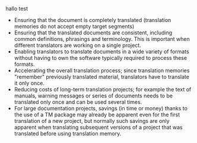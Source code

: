 hallo test

* Ensuring that the document is completely translated (translation memories do not accept empty target segments)
* Ensuring that the translated documents are consistent, including common definitions, phrasings and terminology. This is important when different translators are working on a single project.
* Enabling translators to translate documents in a wide variety of formats without having to own the software typically required to process these formats.
* Accelerating the overall translation process; since translation memories "remember" previously translated material, translators have to translate it only once.
* Reducing costs of long-term translation projects; for example the text of manuals, warning messages or series of documents needs to be translated only once and can be used several times.
* For large documentation projects, savings (in time or money) thanks to the use of a TM package may already be apparent even for the first translation of a new project, but normally such savings are only apparent when translating subsequent versions of a project that was translated before using translation memory.